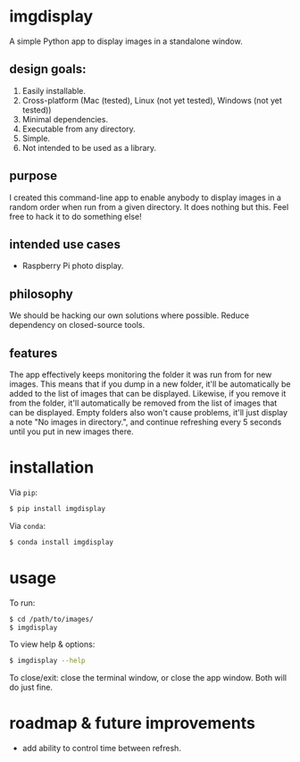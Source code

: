# imgdisplay

A simple Python app to display images in a standalone window.

## design goals:

1. Easily installable.
1. Cross-platform (Mac (tested), Linux (not yet tested), Windows (not yet tested))
1. Minimal dependencies.
1. Executable from any directory.
1. Simple.
1. Not intended to be used as a library.

## purpose

I created this command-line app to enable anybody to display images in a random order when run from a given directory. It does nothing but this. Feel free to hack it to do something else!

## intended use cases

- Raspberry Pi photo display.

## philosophy

We should be hacking our own solutions where possible. Reduce dependency on closed-source tools.

## features

The app effectively keeps monitoring the folder it was run from for new images. This means that if you dump in a new folder, it'll be automatically be added to the list of images that can be displayed. Likewise, if you remove it from the folder, it'll automatically be removed from the list of images that can be displayed. Empty folders also won't cause problems, it'll just display a note "No images in directory.", and continue refreshing every 5 seconds until you put in new images there.

# installation

Via `pip`:

```bash
$ pip install imgdisplay
```

Via `conda`:
```bash
$ conda install imgdisplay
```

# usage

To run:

```bash
$ cd /path/to/images/
$ imgdisplay
```

To view help & options:

```bash
$ imgdisplay --help
 ```

To close/exit: close the terminal window, or close the app window. Both will do just fine.

# roadmap & future improvements

- add ability to control time between refresh.
